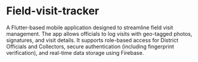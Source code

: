 # Field-visit-tracker
A Flutter-based mobile application designed to streamline field visit management. The app allows officials to log visits with geo-tagged photos, signatures, and visit details. It supports role-based access for District Officials and Collectors, secure authentication (including fingerprint verification), and real-time data storage using Firebase.
